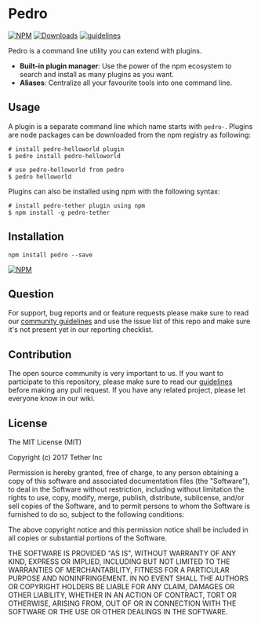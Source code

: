 # Pedro

[![NPM](https://img.shields.io/npm/v/pedro.svg)](https://www.npmjs.com/package/pedro)
[![Downloads](https://img.shields.io/npm/dm/pedro.svg)](http://npm-stat.com/charts.html?package=pedro)
[![guidelines](https://tether.github.io/contribution-guide/badge-guidelines.svg)](https://github.com/tether/contribution-guide)

Pedro is a command line utility you can extend with plugins. 
* **Built-in plugin manager**: Use the power of the npm ecosystem to search and install as many plugins as you want.
* **Aliases**: Centralize all your favourite tools into one command line. 


## Usage

A plugin is a separate command line which name starts with `pedro-`. Plugins are node packages can be downloaded from the npm registry as following:


```shell
# install pedro-helloworld plugin
$ pedro install pedro-helloworld

# use pedro-helloworld from pedro
$ pedro helloworld
```

Plugins can also be installed using npm with the following syntax:

```shell
# install pedro-tether plugin using npm
$ npm install -g pedro-tether
```

## Installation

```shell
npm install pedro --save
```

[![NPM](https://nodei.co/npm/pedro.png)](https://nodei.co/npm/pedro/)


## Question

For support, bug reports and or feature requests please make sure to read our
<a href="https://github.com/tether/contribution-guide" target="_blank">community guidelines</a> and use the issue list of this repo and make sure it's not present yet in our reporting checklist.

## Contribution

The open source community is very important to us. If you want to participate to this repository, please make sure to read our <a href="https://github.com/tether/contribution-guide" target="_blank">guidelines</a> before making any pull request. If you have any related project, please let everyone know in our wiki.

## License


The MIT License (MIT)

Copyright (c) 2017 Tether Inc

Permission is hereby granted, free of charge, to any person obtaining a copy of this software and associated documentation files (the "Software"), to deal in the Software without restriction, including without limitation the rights to use, copy, modify, merge, publish, distribute, sublicense, and/or sell copies of the Software, and to permit persons to whom the Software is furnished to do so, subject to the following conditions:

The above copyright notice and this permission notice shall be included in all copies or substantial portions of the Software.

THE SOFTWARE IS PROVIDED "AS IS", WITHOUT WARRANTY OF ANY KIND, EXPRESS OR IMPLIED, INCLUDING BUT NOT LIMITED TO THE WARRANTIES OF MERCHANTABILITY, FITNESS FOR A PARTICULAR PURPOSE AND NONINFRINGEMENT. IN NO EVENT SHALL THE AUTHORS OR COPYRIGHT HOLDERS BE LIABLE FOR ANY CLAIM, DAMAGES OR OTHER LIABILITY, WHETHER IN AN ACTION OF CONTRACT, TORT OR OTHERWISE, ARISING FROM, OUT OF OR IN CONNECTION WITH THE SOFTWARE OR THE USE OR OTHER DEALINGS IN THE SOFTWARE.
